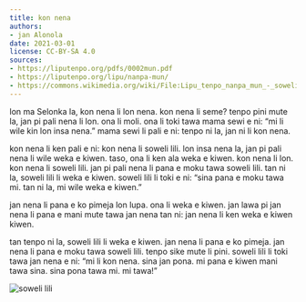 ```yaml
---
title: kon nena
authors:
- jan Alonola
date: 2021-03-01
license: CC-BY-SA 4.0
sources:
- https://liputenpo.org/pdfs/0002mun.pdf
- https://liputenpo.org/lipu/nanpa-mun/
- https://commons.wikimedia.org/wiki/File:Lipu_tenpo_nanpa_mun_-_soweli_lili.png
---
```


lon ma Selonka la, kon nena li lon nena. kon nena li seme? tenpo pini mute la, jan pi pali nena li lon. ona li moli. ona li toki tawa mama sewi e ni: “mi li wile kin lon insa nena.” mama sewi li pali e ni: tenpo ni la, jan ni li kon nena.

kon nena li ken pali e ni: kon nena li soweli lili. lon insa nena la, jan pi pali nena li wile weka e kiwen. taso, ona li ken ala weka e kiwen. kon nena li lon. kon nena li soweli lili. jan pi pali nena li pana e moku tawa soweli lili. tan ni la, soweli lili li weka e kiwen. soweli lili li toki e ni: “sina pana e moku tawa mi. tan ni la, mi wile weka e kiwen.”

jan nena li pana e ko pimeja lon lupa. ona li weka e kiwen. jan lawa pi jan nena li pana e mani mute tawa jan nena tan ni: jan nena li ken weka e kiwen kiwen.

tan tenpo ni la, soweli lili li weka e kiwen. jan nena li pana e ko pimeja. jan nena li pana e moku tawa soweli lili. tenpo sike mute li pini. soweli lili li toki tawa jan nena e ni: “mi li kon nena. sina jan pona. mi pana e kiwen mani tawa sina. sina pona tawa mi. mi tawa!”

![soweli lili](https://upload.wikimedia.org/wikipedia/commons/e/e3/Lipu_tenpo_nanpa_mun_-_soweli_lili.png)